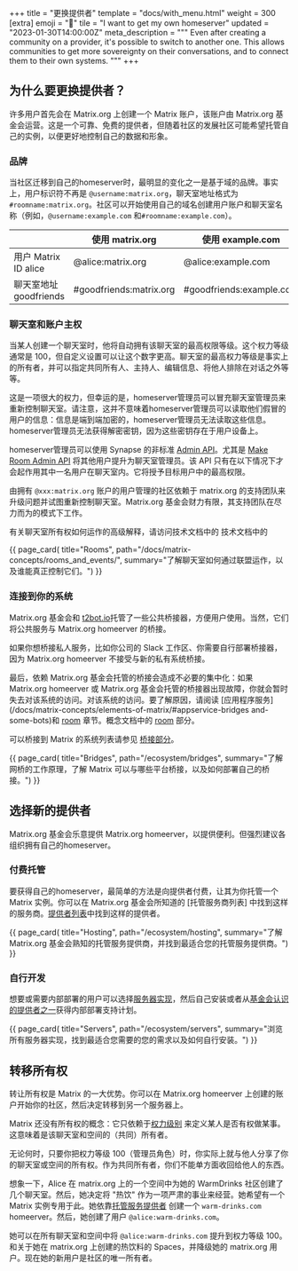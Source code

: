 +++
title = "更换提供者"
template = "docs/with_menu.html"
weight = 300
[extra]
emoji = "🏡"
tile = "I want to get my own homeserver"
updated = "2023-01-30T14:00:00Z"
meta_description = """
Even after creating a community on a provider, it's possible to switch to
another one. This allows communities to get more sovereignty on their
conversations, and to connect them to their own systems.
"""
+++

## 为什么要更换提供者？

许多用户首先会在 Matrix.org 上创建一个 Matrix 账户，该账户由 Matrix.org 基金会运营。这是一个可靠、免费的提供者，但随着社区的发展社区可能希望托管自己的实例，以便更好地控制自己的数据和形象。

### 品牌

当社区迁移到自己的homeserver时，最明显的变化之一是基于域的品牌。事实上，用户标识符不再是 `@username:matrix.org`，聊天室地址格式为 `#roomname:matrix.org`。社区可以开始使用自己的域名创建用户账户和聊天室名称（例如，`@username:example.com` 和`#roomname:example.com`）。

|                        | 使用 matrix.org         | 使用 example.com         |
| ---------------------- | ----------------------- | ------------------------ |
| 用户 Matrix ID alice   | @alice:matrix.org       | @alice:example.com       |
| 聊天室地址 goodfriends | #goodfriends:matrix.org | #goodfriends:example.com |


### 聊天室和账户主权

当某人创建一个聊天室时，他将自动拥有该聊天室的最高权限等级。这个权力等级通常是 100，但自定义设置可以让这个数字更高。聊天室的最高权力等级是事实上的所有者，并可以指定共同所有人、主持人、编辑信息、将他人排除在对话之外等等。

这是一项很大的权力，但幸运的是，homeserver管理员可以冒充聊天室管理员来重新控制聊天室。请注意，这并不意味着homeserver管理员可以读取他们假冒的用户的信息：信息是端到端加密的，homeserver管理员无法读取这些信息。homeserver管理员无法获得解密密钥，因为这些密钥存在于用户设备上。


homeserver管理员可以使用 Synapse 的非标准 [Admin API](https://matrix-org.github.io/synapse/latest/usage/administration/admin_api/index.html)。尤其是 [Make Room Admin API](https://matrix-org.github.io/synapse/latest/admin_api/rooms.html#make-room-admin-api) 将其他用户提升为聊天室管理员。该 API 只有在以下情况下才会起作用其中一名用户在聊天室内。它将授予目标用户中的最高权限。

由拥有 `@xxx:matrix.org` 账户的用户管理的社区依赖于 matrix.org 的支持团队来升级问题并试图重新控制聊天室。Matrix.org 基金会财力有限，其支持团队在尽力而为的模式下工作。

有关聊天室所有权如何运作的高级解释，请访问技术文档中的
技术文档中的

{{ page_card(
    title="Rooms",
    path="/docs/matrix-concepts/rooms_and_events/",
    summary="了解聊天室如何通过联盟运作，以及谁能真正控制它们。")
}}


### 连接到你的系统

Matrix.org 基金会和 [t2bot.io](https://t2bot.io/)托管了一些公共桥接器，方便用户使用。当然，它们将公共服务与 Matrix.org homeerver 的桥接。

如果你想桥接私人服务，比如你公司的 Slack 工作区、你需要自行部署桥接器，因为 Matrix.org homeerver 不接受与新的私有系统桥接。

最后，依赖 Matrix.org 基金会托管的桥接会造成不必要的集中化：如果 Matrix.org homeerver 或 Matrix.org 基金会托管的桥接器出现故障，你就会暂时失去对该系统的访问。对该系统的访问。要了解原因，请阅读 [应用程序服务](/docs/matrix-concepts/elements-of-matrix/#appservice-bridges and-some-bots)和 [room](/docs/matrix-concepts/rooms_and_events/) 章节。概念文档中的 [room](/oc/matrix-concepts/rooms_and_events/) 部分。

可以桥接到 Matrix 的系统列表请参见
[桥接部分](/ecosystem/bridges)。

{{ page_card(
    title="Bridges",
    path="/ecosystem/bridges",
    summary="了解网桥的工作原理，了解 Matrix 可以与哪些平台桥接，以及如何部署自己的桥接。")
}}

## 选择新的提供者

Matrix.org 基金会乐意提供 Matrix.org homeerver，以提供便利。但强烈建议各组织拥有自己的homeserver。

### 付费托管

要获得自己的homeserver，最简单的方法是向提供者付费，让其为你托管一个Matrix 实例。你可以在 Matrix.org 基金会所知道的 [托管服务商列表] 中找到这样的服务商。[提供者列表](/ecosystem/hosting)中找到这样的提供者。

{{ page_card(
    title="Hosting",
    path="/ecosystem/hosting",
    summary="了解 Matrix.org 基金会熟知的托管服务提供商，并找到最适合您的托管服务提供商。")
}}


### 自行开发

想要或需要内部部署的用户可以选择[服务器实现](/ecosystem/servers)，然后自己安装或者从[基金会认识的提供者之一](/ecosystem/servers)获得内部部署支持计划。

{{ page_card(
    title="Servers",
    path="/ecosystem/servers",
    summary="浏览所有服务器实现，找到最适合您需要的您的需求以及如何自行安装。")
}}

## 转移所有权

转让所有权是 Matrix 的一大优势。你可以在 Matrix.org homeerver 上创建的账户开始你的社区，然后决定转移到另一个服务器上。

Matrix 还没有所有权的概念：它只依赖于[权力级别](/docs/communities/moderation/#power-levels) 来定义某人是否有权做某事。这意味着是该聊天室和空间的（共同）所有者。

无论何时，只要你把权力等级 100（管理员角色）时，你实际上就与他人分享了你的聊天室或空间的所有权。作为共同所有者，你们不能单方面收回给他人的东西。

想象一下，Alice 在 matrix.org 上的一个空间中为她的 WarmDrinks 社区创建了几个聊天室。然后，她决定将 "热饮" 作为一项严肃的事业来经营。她希望有一个 Matrix 实例专用于此。她依靠[托管服务提供者](/ecosystem/hosting/) 创建一个 `warm-drinks.com` homeerver。然后，她创建了用户 `@alice:warm-drinks.com`。

她可以在所有聊天室和空间中将 `@alice:warm-drinks.com` 提升到权力等级 100。和关于她在 matrix.org 上创建的热饮料的 Spaces，并降级她的 matrix.org 用户。现在她的新用户是社区的唯一所有者。
